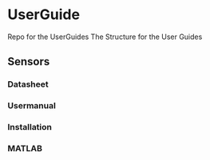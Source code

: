# UserGuide
Repo for the UserGuides
The Structure for the User Guides 
## Sensors 
### Datasheet 
### Usermanual 
### Installation 
### MATLAB 

